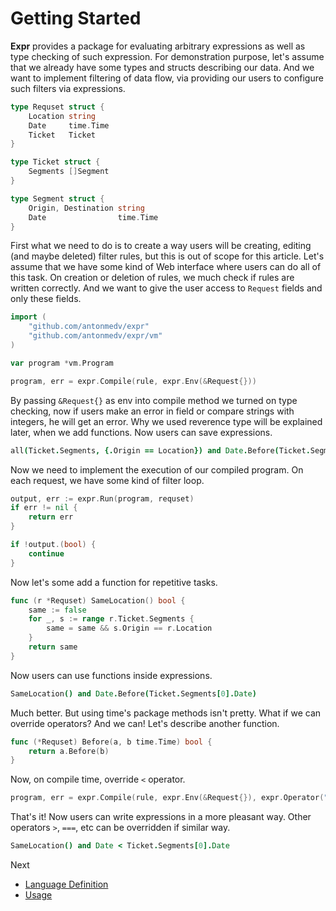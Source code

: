 # Getting Started

**Expr** provides a package for evaluating arbitrary expressions as well as type checking of such expression.
 For demonstration purpose, let's assume that we already have some types and structs describing our data. And we want to implement filtering of data flow, via providing our users to configure such filters via expressions.
 
```go
type Requset struct {
    Location string
    Date     time.Time
    Ticket   Ticket
}

type Ticket struct {
	Segments []Segment
}

type Segment struct {
	Origin, Destination string
	Date                time.Time
} 
```

First what we need to do is to create a way users will be creating, editing (and maybe deleted) filter rules, but this is out of scope for this article. Let's assume that we have some kind of Web interface where users can do all of this task. On creation or deletion of rules, we much check if rules are written correctly. And we want to give the user access to `Request` fields and only these fields. 

```go
import (
	"github.com/antonmedv/expr"
	"github.com/antonmedv/expr/vm"
)

var program *vm.Program

program, err = expr.Compile(rule, expr.Env(&Request{}))
```

By passing `&Request{}` as env into compile method we turned on type checking, now if users make an error in field or compare strings with integers, he will get an error. Why we used reverence type will be explained later, when we add functions. Now users can save expressions.

```coffeescript
all(Ticket.Segments, {.Origin == Location}) and Date.Before(Ticket.Segments[0].Date)
``` 

Now we need to implement the execution of our compiled program. On each request, we have some kind of filter loop.

```go
output, err := expr.Run(program, requset)
if err != nil {
	return err
}

if !output.(bool) {
	continue
}
```

Now let's some add a function for repetitive tasks. 

```go
func (r *Requset) SameLocation() bool {
	same := false
	for _, s := range r.Ticket.Segments {
		same = same && s.Origin == r.Location
	}
	return same
}
```

Now users can use functions inside expressions.

```coffeescript
SameLocation() and Date.Before(Ticket.Segments[0].Date)
```

Much better. But using time's package methods isn't pretty. What if we can override operators? And we can! Let's describe another function.

```go
func (*Requset) Before(a, b time.Time) bool {
	return a.Before(b)
}
```

Now, on compile time, override `<` operator.

```go
program, err = expr.Compile(rule, expr.Env(&Request{}), expr.Operator("<", "Before"))
```

That's it! Now users can write expressions in a more pleasant way. Other operators `>`, `===`, etc can be overridden if similar way.

```coffeescript
SameLocation() and Date < Ticket.Segments[0].Date
```

Next
* [Language Definition](Language-Definition.md)
* [Usage](Usage.md)
